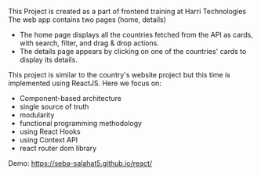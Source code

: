 This Project is created as a part of frontend training at Harri Technologies
The web app contains two pages (home, details)
- The home page displays all the countries fetched from the API as cards, with search, filter, and drag & drop actions.
- The details page appears by clicking on one of the countries' cards to display its details.

This project is similar to the country's website project but this time is implemented using ReactJS.
Here we focus on:
- Component-based architecture
- single source of truth
- modularity
- functional programming methodology
- using React Hooks
- using Context API
- react router dom library

Demo: https://seba-salahat5.github.io/react/
